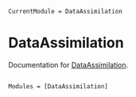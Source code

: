 ```@meta
CurrentModule = DataAssimilation
```

# DataAssimilation

Documentation for [DataAssimilation](https://github.com/john-waczak/DataAssimilation.jl).

```@index
```

```@autodocs
Modules = [DataAssimilation]
```
